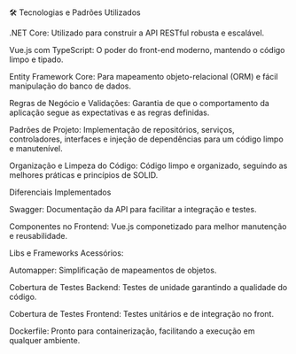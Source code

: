 🛠️ Tecnologias e Padrões Utilizados

.NET Core: Utilizado para construir a API RESTful robusta e escalável.

Vue.js com TypeScript: O poder do front-end moderno, mantendo o código limpo e tipado.

Entity Framework Core: Para mapeamento objeto-relacional (ORM) e fácil manipulação do banco de dados.

Regras de Negócio e Validações: Garantia de que o comportamento da aplicação segue as expectativas e as regras definidas.

Padrões de Projeto: Implementação de repositórios, serviços, controladores, interfaces e injeção de dependências para um código limpo e manutenível.

Organização e Limpeza do Código: Código limpo e organizado, seguindo as melhores práticas e princípios de SOLID.


 Diferenciais Implementados
 
Swagger: Documentação da API para facilitar a integração e testes.

Componentes no Frontend: Vue.js componetizado para melhor manutenção e reusabilidade.

Libs e Frameworks Acessórios:

Automapper: Simplificação de mapeamentos de objetos.

Cobertura de Testes Backend: Testes de unidade garantindo a qualidade do código.

Cobertura de Testes Frontend: Testes unitários e de integração no front.

Dockerfile: Pronto para containerização, facilitando a execução em qualquer ambiente.
